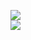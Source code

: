 [![](https://img.shields.io/badge/Made%20With-Github%20Spray-lightgrey.svg?style=for-the-badge&logo=github)](https://github.com/Annihil/github-spray#16991)  
[![](https://i.imgur.com/2DrTn0Z.gif)](https://github.com/Annihil/github-spray)
